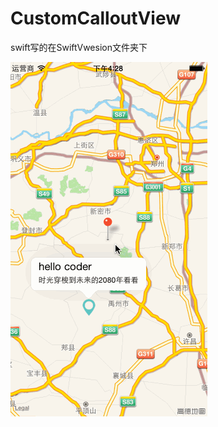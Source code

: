# CustomCalloutView

swift写的在SwiftVwesion文件夹下

![Alt Text](https://github.com/chengyanan/CustomCalloutView/blob/master/CustomCalloutView/Callout%20view/annotation.gif)
